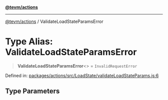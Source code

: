 [**@tevm/actions**](../README.md)

***

[@tevm/actions](../globals.md) / ValidateLoadStateParamsError

# Type Alias: ValidateLoadStateParamsError

> **ValidateLoadStateParamsError**\<\> = `InvalidRequestError`

Defined in: [packages/actions/src/LoadState/validateLoadStateParams.js:6](https://github.com/evmts/tevm-monorepo/blob/main/packages/actions/src/LoadState/validateLoadStateParams.js#L6)

## Type Parameters

